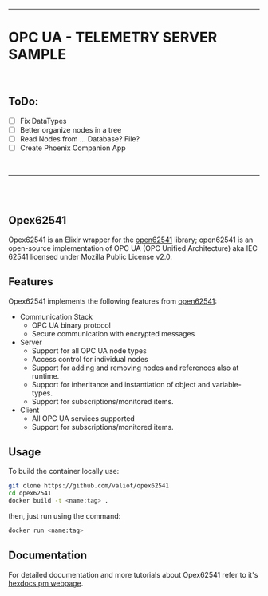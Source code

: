 ___

# OPC UA - TELEMETRY SERVER SAMPLE 

<br/>

## ToDo:
- [  ] Fix DataTypes
- [  ] Better organize nodes in a tree
- [  ] Read Nodes from ... Database? File?
- [  ] Create Phoenix Companion App

<br/>

___

<br/>
<br/>


## Opex62541

Opex62541 is an Elixir wrapper for the [open62541](https://github.com/open62541/open62541) library; open62541 is an open-source implementation of OPC UA (OPC Unified Architecture) aka IEC 62541 licensed under Mozilla Public License v2.0.


## Features

Opex62541 implements the following features from [open62541](https://github.com/open62541/open62541):
- Communication Stack
  - OPC UA binary protocol
  - Secure communication with encrypted messages
- Server
  - Support for all OPC UA node types
  - Access control for individual nodes
  - Support for adding and removing nodes and references also at runtime.
  - Support for inheritance and instantiation of object and variable-types.
  - Support for subscriptions/monitored items.
- Client
  - All OPC UA services supported
  - Support for subscriptions/monitored items.

## Usage

To build the container locally use:

```bash
git clone https://github.com/valiot/opex62541
cd opex62541
docker build -t <name:tag> .
```

then, just run using the command:

```bash
docker run <name:tag>
```

## Documentation

For detailed documentation and more tutorials about Opex62541 refer to it's [hexdocs.pm webpage](https://hexdocs.pm/opex62541).

